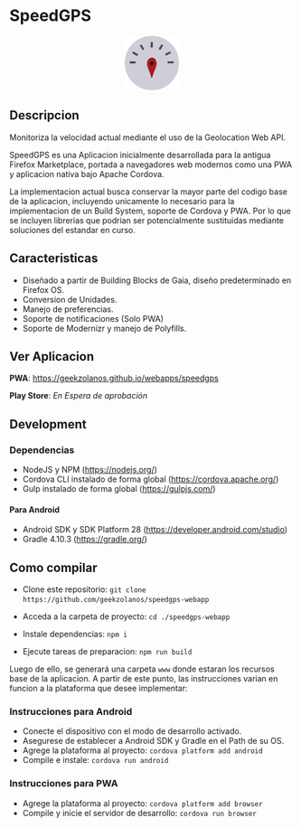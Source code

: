 # SpeedGPS
<p align="center"><img src="https://github.com/geekzolanos/speedgps-webapp/raw/master/res/logo96.png" /></p>

## Descripcion
Monitoriza la velocidad actual mediante el uso de la Geolocation Web API.

SpeedGPS es una Aplicacion inicialmente desarrollada para la antigua Firefox Marketplace, portada a navegadores web modernos como una PWA y aplicacion nativa bajo Apache Cordova.

La implementacion actual busca conservar la mayor parte del codigo base de la aplicacion, incluyendo unicamente lo necesario para la implementacion de un Build System, soporte de Cordova y PWA. Por lo que se incluyen librerias que podrian ser potencialmente sustituidas mediante soluciones del estandar en curso.

## Caracteristicas
- Diseñado a partir de Building Blocks de Gaia, diseño predeterminado en Firefox OS.
- Conversion de Unidades.
- Manejo de preferencias.
- Soporte de notificaciones (Solo PWA)
- Soporte de Modernizr y manejo de Polyfills.

## Ver Aplicacion
**PWA**: https://geekzolanos.github.io/webapps/speedgps

**Play Store**: *En Espera de aprobación*

## Development
### Dependencias
- NodeJS y NPM (https://nodejs.org/)
- Cordova CLI instalado de forma global (https://cordova.apache.org/)
- Gulp instalado de forma global (https://gulpjs.com/)

#### Para Android
- Android SDK y SDK Platform 28 (https://developer.android.com/studio)
- Gradle 4.10.3 (https://gradle.org/)

## Como compilar
- Clone este repositorio: `git clone https://github.com/geekzolanos/speedgps-webapp`

- Acceda a la carpeta de proyecto: `cd ./speedgps-webapp`

- Instale dependencias: `npm i`

- Ejecute tareas de preparacion: `npm run build`

Luego de ello, se generará una carpeta `www` donde estaran los recursos base de la aplicacion. A partir de este punto, las instrucciones varian en funcion a la plataforma que desee implementar:

### Instrucciones para Android
- Conecte el dispositivo con el modo de desarrollo activado.
- Asegurese de establecer a Android SDK y Gradle en el Path de su OS.
- Agrege la plataforma al proyecto: `cordova platform add android`
- Compile e instale: `cordova run android`

### Instrucciones para PWA
- Agrege la plataforma al proyecto: `cordova platform add browser`
- Compile y inicie el servidor de desarrollo: `cordova run browser`